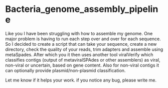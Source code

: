 # Bacteria_genome_assembly_pipeline
Like you I have been struggling with how to assemble my genome. One major problem is having to run each step over and over for each sequence. So I decided to create a script that can take your sequence, create a new directory, check the quality of your reads, trim adapters and assemble using metaSpades.  After which you it then uses another tool viralVerify which  classifies contigs (output of metaviralSPAdes or other assemblers) as viral, non-viral or uncertain, based on gene content. Also for non-viral contigs it can optionally provide plasmid/non-plasmid classification.


Let me know if it helps your work.  if you notice any bug, please write me. 



